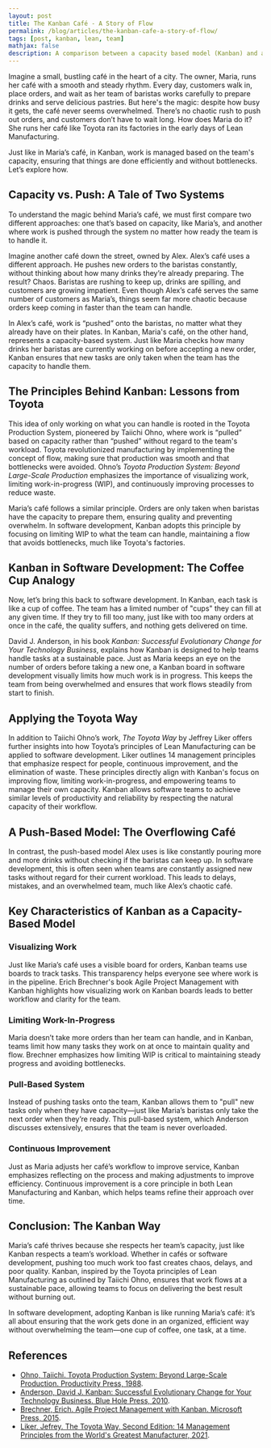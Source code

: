```yaml
---
layout: post
title: The Kanban Café - A Story of Flow
permalink: /blog/articles/the-kanban-cafe-a-story-of-flow/
tags: [post, kanban, lean, team]
mathjax: false
description: A comparison between a capacity based model (Kanban) and a push based model using an analogy to a coffee shop to explain flow.
---
```


Imagine a small, bustling café in the heart of a city. The owner, Maria, runs her café with a smooth and steady rhythm. Every day, customers walk in, place orders, and wait as her team of baristas works carefully to prepare drinks and serve delicious pastries. But here's the magic: despite how busy it gets, the café never seems overwhelmed. There’s no chaotic rush to push out orders, and customers don’t have to wait long. How does Maria do it? She runs her café like Toyota ran its factories in the early days of Lean Manufacturing.

Just like in Maria’s café, in Kanban, work is managed based on the team's capacity, ensuring that things are done efficiently and without bottlenecks. Let’s explore how.

## Capacity vs. Push: A Tale of Two Systems

To understand the magic behind Maria’s café, we must first compare two different approaches: one that’s based on capacity, like Maria’s, and another where work is pushed through the system no matter how ready the team is to handle it.

Imagine another café down the street, owned by Alex. Alex’s café uses a different approach. He pushes new orders to the baristas constantly, without thinking about how many drinks they’re already preparing. The result? Chaos. Baristas are rushing to keep up, drinks are spilling, and customers are growing impatient. Even though Alex’s café serves the same number of customers as Maria’s, things seem far more chaotic because orders keep coming in faster than the team can handle.

In Alex’s café, work is “pushed” onto the baristas, no matter what they already have on their plates. In Kanban, Maria's café, on the other hand, represents a capacity-based system. Just like Maria checks how many drinks her baristas are currently working on before accepting a new order, Kanban ensures that new tasks are only taken when the team has the capacity to handle them.

## The Principles Behind Kanban: Lessons from Toyota

This idea of only working on what you can handle is rooted in the Toyota Production System, pioneered by Taiichi Ohno, where work is “pulled” based on capacity rather than “pushed” without regard to the team's workload. Toyota revolutionized manufacturing by implementing the concept of flow, making sure that production was smooth and that bottlenecks were avoided. Ohno’s _Toyota Production System: Beyond Large-Scale Production_ emphasizes the importance of visualizing work, limiting work-in-progress (WIP), and continuously improving processes to reduce waste.

Maria’s café follows a similar principle. Orders are only taken when baristas have the capacity to prepare them, ensuring quality and preventing overwhelm. In software development, Kanban adopts this principle by focusing on limiting WIP to what the team can handle, maintaining a flow that avoids bottlenecks, much like Toyota's factories.

## Kanban in Software Development: The Coffee Cup Analogy

Now, let’s bring this back to software development. In Kanban, each task is like a cup of coffee. The team has a limited number of "cups" they can fill at any given time. If they try to fill too many, just like with too many orders at once in the café, the quality suffers, and nothing gets delivered on time.

David J. Anderson, in his book _Kanban: Successful Evolutionary Change for Your Technology Business_, explains how Kanban is designed to help teams handle tasks at a sustainable pace. Just as Maria keeps an eye on the number of orders before taking a new one, a Kanban board in software development visually limits how much work is in progress. This keeps the team from being overwhelmed and ensures that work flows steadily from start to finish.

## Applying the Toyota Way

In addition to Taiichi Ohno’s work, _The Toyota Way_ by Jeffrey Liker offers further insights into how Toyota’s principles of Lean Manufacturing can be applied to software development. Liker outlines 14 management principles that emphasize respect for people, continuous improvement, and the elimination of waste. These principles directly align with Kanban's focus on improving flow, limiting work-in-progress, and empowering teams to manage their own capacity. Kanban allows software teams to achieve similar levels of productivity and reliability by respecting the natural capacity of their workflow.

## A Push-Based Model: The Overflowing Café

In contrast, the push-based model Alex uses is like constantly pouring more and more drinks without checking if the baristas can keep up. In software development, this is often seen when teams are constantly assigned new tasks without regard for their current workload. This leads to delays, mistakes, and an overwhelmed team, much like Alex’s chaotic café.

## Key Characteristics of Kanban as a Capacity-Based Model

### Visualizing Work

Just like Maria’s café uses a visible board for orders, Kanban teams use boards to track tasks. This transparency helps everyone see where work is in the pipeline. Erich Brechner's book Agile Project Management with Kanban highlights how visualizing work on Kanban boards leads to better workflow and clarity for the team.

### Limiting Work-In-Progress

 Maria doesn’t take more orders than her team can handle, and in Kanban, teams limit how many tasks they work on at once to maintain quality and flow. Brechner emphasizes how limiting WIP is critical to maintaining steady progress and avoiding bottlenecks.

### Pull-Based System

 Instead of pushing tasks onto the team, Kanban allows them to "pull" new tasks only when they have capacity—just like Maria’s baristas only take the next order when they’re ready. This pull-based system, which Anderson discusses extensively, ensures that the team is never overloaded.

### Continuous Improvement

Just as Maria adjusts her café’s workflow to improve service, Kanban emphasizes reflecting on the process and making adjustments to improve efficiency. Continuous improvement is a core principle in both Lean Manufacturing and Kanban, which helps teams refine their approach over time.

## Conclusion: The Kanban Way

Maria’s café thrives because she respects her team’s capacity, just like Kanban respects a team’s workload. Whether in cafés or software development, pushing too much work too fast creates chaos, delays, and poor quality. Kanban, inspired by the Toyota principles of Lean Manufacturing as outlined by Taiichi Ohno, ensures that work flows at a sustainable pace, allowing teams to focus on delivering the best result without burning out.

In software development, adopting Kanban is like running Maria’s café: it’s all about ensuring that the work gets done in an organized, efficient way without overwhelming the team—one cup of coffee, one task, at a time.

## References

* [Ohno, Taiichi. Toyota Production System: Beyond Large-Scale Production. Productivity Press, 1988](https://amzn.to/40n19rg).
* [Anderson, David J. Kanban: Successful Evolutionary Change for Your Technology Business. Blue Hole Press, 2010](https://amzn.to/3Yotdb7).
* [Brechner, Erich. Agile Project Management with Kanban. Microsoft Press, 2015](https://amzn.to/4eZgpz6).
* [Liker, Jefrey. The Toyota Way, Second Edition: 14 Management Principles from the World's Greatest Manufacturer, 2021](https://amzn.to/4e1CQ5l).
